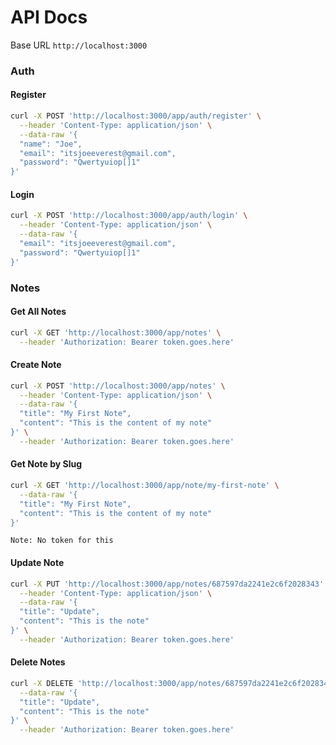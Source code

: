 # API Docs

Base URL `http://localhost:3000`

### Auth

#### Register

```bash
curl -X POST 'http://localhost:3000/app/auth/register' \
  --header 'Content-Type: application/json' \
  --data-raw '{
  "name": "Joe",
  "email": "itsjoeeverest@gmail.com",
  "password": "Qwertyuiop[]1"
}'
```

#### Login

```bash
curl -X POST 'http://localhost:3000/app/auth/login' \
  --header 'Content-Type: application/json' \
  --data-raw '{
  "email": "itsjoeeverest@gmail.com",
  "password": "Qwertyuiop[]1"
}'
```

### Notes

#### Get All Notes

```bash
curl -X GET 'http://localhost:3000/app/notes' \
  --header 'Authorization: Bearer token.goes.here'
```

#### Create Note

```bash
curl -X POST 'http://localhost:3000/app/notes' \
  --header 'Content-Type: application/json' \
  --data-raw '{
  "title": "My First Note",
  "content": "This is the content of my note"
}' \
  --header 'Authorization: Bearer token.goes.here'
```

#### Get Note by Slug

```bash
curl -X GET 'http://localhost:3000/app/note/my-first-note' \
  --data-raw '{
  "title": "My First Note",
  "content": "This is the content of my note"
}'
```

`Note: No token for this`

#### Update Note

```bash
curl -X PUT 'http://localhost:3000/app/notes/687597da2241e2c6f2028343' \
  --header 'Content-Type: application/json' \
  --data-raw '{
  "title": "Update",
  "content": "This is the note"
}' \
  --header 'Authorization: Bearer token.goes.here'
```

#### Delete Notes

```bash
curl -X DELETE 'http://localhost:3000/app/notes/687597da2241e2c6f2028343' \
  --data-raw '{
  "title": "Update",
  "content": "This is the note"
}' \
  --header 'Authorization: Bearer token.goes.here'
```
